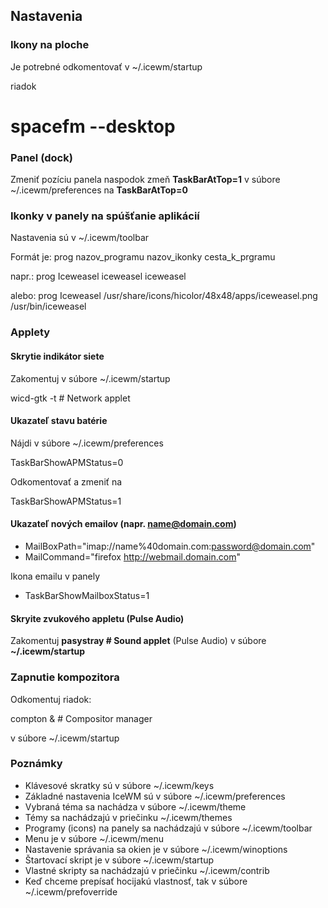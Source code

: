 ## Nastavenia

### Ikony na ploche

Je potrebné odkomentovať v ~/.icewm/startup

riadok

# spacefm --desktop

### Panel (dock)

Zmeniť pozíciu panela naspodok zmeň **TaskBarAtTop=1** v súbore ~/.icewm/preferences na **TaskBarAtTop=0**

### Ikonky v panely na spúšťanie aplikácií

Nastavenia sú v ~/.icewm/toolbar

Formát je: prog nazov_programu nazov_ikonky cesta_k_prgramu

napr.: prog Iceweasel iceweasel iceweasel

alebo: prog Iceweasel /usr/share/icons/hicolor/48x48/apps/iceweasel.png /usr/bin/iceweasel

### Applety

#### Skrytie indikátor siete

Zakomentuj v súbore ~/.icewm/startup

wicd-gtk -t # Network applet

#### Ukazateľ stavu batérie
Nájdi v súbore ~/.icewm/preferences

TaskBarShowAPMStatus=0

Odkomentovať a zmeniť na

TaskBarShowAPMStatus=1

#### Ukazateľ nových emailov (napr. name@domain.com)
* MailBoxPath="imap://name%40domain.com:password@domain.com"
* MailCommand="firefox http://webmail.domain.com"

Ikona emailu v panely
* TaskBarShowMailboxStatus=1

#### Skryite zvukového appletu (Pulse Audio)

Zakomentuj **pasystray # Sound applet** (Pulse Audio) v súbore **~/.icewm/startup**

### Zapnutie kompozitora

Odkomentuj riadok:

compton &	# Compositor manager

v súbore ~/.icewm/startup

### Poznámky
* Klávesové skratky sú v súbore ~/.icewm/keys
* Základné nastavenia IceWM sú v súbore ~/.icewm/preferences
* Vybraná téma sa nachádza v súbore ~/.icewm/theme
* Témy sa nachádzajú v priečinku ~/.icewm/themes
* Programy (icons) na panely sa nachádzajú v súbore ~/.icewm/toolbar
* Menu je v súbore ~/.icewm/menu
* Nastavenie správania sa okien je v súbore ~/.icewm/winoptions
* Štartovací skript je v súbore ~/.icewm/startup
* Vlastné skripty sa nachádzajú v priečinku ~/.icewm/contrib
* Keď chceme prepísať hocijakú vlastnosť, tak v súbore ~/.icewm/prefoverride

